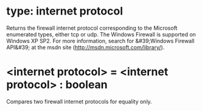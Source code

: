 # type: internet protocol

Returns the firewall internet protocol corresponding to the Microsoft enumerated types, either tcp or udp. The Windows Firewall is supported on Windows XP SP2. For more information, search for &amp;#39;Windows Firewall API&amp;#39; at the msdn site (http://msdn.microsoft.com/library/).

# &lt;internet protocol&gt; = &lt;internet protocol&gt; : boolean

Compares two firewall internet protocols for equality only.
